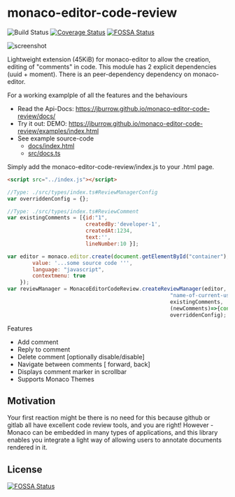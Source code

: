 # monaco-editor-code-review

![Build Status](https://github.com/jburrow/monaco-editor-code-review/actions/workflows/node.js.yml/badge.svg) [![Coverage Status](https://coveralls.io/repos/github/jburrow/monaco-editor-code-review/badge.svg?branch=master)](https://coveralls.io/github/jburrow/monaco-editor-code-review?branch=master) [![FOSSA Status](https://app.fossa.io/api/projects/git%2Bgithub.com%2Fjburrow%2Fmonaco-editor-code-review.svg?type=shield)](https://app.fossa.io/projects/git%2Bgithub.com%2Fjburrow%2Fmonaco-editor-code-review?ref=badge_shield)

![screenshot](https://github.com/jburrow/monaco-editor-code-review/blob/master/examples/screenshot.png?raw=true)

Lightweight extension (45KiB) for monaco-editor to allow the creation, editing of "comments" in code.
This module has 2 explicit dependencies (uuid + moment). There is an peer-dependency dependency on monaco-editor.

For a working examplple of all the features and the behaviours

- Read the Api-Docs: https://jburrow.github.io/monaco-editor-code-review/docs/
- Try it out: DEMO: https://jburrow.github.io/monaco-editor-code-review/examples/index.html
- See example source-code
  - [docs/index.html](examples/index.html)
  - [src/docs.ts](src/docs.ts)

Simply add the monaco-editor-code-review/index.js to your .html page.

```html
<script src="../index.js"></script>
```

```javascript
//Type: ./src/types/index.ts#ReviewManagerConfig
var overriddenConfig = {};

//Type: ./src/types/index.ts#ReviewComment
var existingComments = [{id:"1",
                         createdBy:'developer-1',
                         createdAt:1234,
                         text:'',
                         lineNumber:10 }];

var editor = monaco.editor.create(document.getElementById("container"), {
        value: '...some source code ''',
        language: "javascript",
        contextmenu: true
    });
var reviewManager = MonacoEditorCodeReview.createReviewManager(editor,
                                                    "name-of-current-user",
                                                    existingComments,
                                                    (newComments)=>{console.info("** new comments **", newComments);},
                                                    overriddenConfig);
```

Features

- Add comment
- Reply to comment
- Delete comment [optionally disable/disable]
- Navigate between comments [ forward, back]
- Displays comment marker in scrollbar
- Supports Monaco Themes

## Motivation

Your first reaction might be there is no need for this because github or gitlab all have excellent code
review tools, and you are right! However - Monaco can be embedded in many types of applications, and this
library enables you integrate a light way of allowing users to annotate documents rendered in it.

## License

[![FOSSA Status](https://app.fossa.io/api/projects/git%2Bgithub.com%2Fjburrow%2Fmonaco-editor-code-review.svg?type=large)](https://app.fossa.io/projects/git%2Bgithub.com%2Fjburrow%2Fmonaco-editor-code-review?ref=badge_large)
